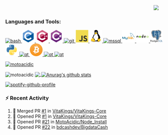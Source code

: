 &emsp;&emsp;&emsp;&emsp;&emsp;&emsp;&emsp;&emsp;&emsp;&emsp;&emsp;&emsp;&emsp;&emsp;&emsp;&emsp;&emsp;&emsp;&emsp;&emsp;&emsp;&emsp;&emsp;&emsp;&emsp;&emsp;&emsp;&emsp;&emsp;&emsp;&emsp;&emsp;&emsp; ![](https://komarev.com/ghpvc/?username=motoacidic&label=Profile%20views&color=0e75b6&style=flat)
</br>

<h3 align="left">Languages and Tools:</h3>
<p align="left"> <a href="https://www.gnu.org/software/bash/" target="_blank"> <img src="https://www.vectorlogo.zone/logos/gnu_bash/gnu_bash-icon.svg" alt="bash" width="40" height="40"/> </a> 
<a href="https://www.cprogramming.com/" target="_blank"> <img src="https://raw.githubusercontent.com/devicons/devicon/master/icons/c/c-original.svg" alt="c" width="40" height="40"/> </a> 
<a href="https://www.w3schools.com/cpp/" target="_blank"> <img src="https://raw.githubusercontent.com/devicons/devicon/master/icons/cplusplus/cplusplus-original.svg" alt="cplusplus" width="40" height="40"/> </a> 
<a href="https://www.w3schools.com/cs/" target="_blank"> <img src="https://raw.githubusercontent.com/devicons/devicon/master/icons/csharp/csharp-original.svg" alt="csharp" width="40" height="40"/> </a> 
<a href="https://git-scm.com/" target="_blank"> <img src="https://www.vectorlogo.zone/logos/git-scm/git-scm-icon.svg" alt="git" width="40" height="40"/> </a> 
<a href="https://developer.mozilla.org/en-US/docs/Web/JavaScript" target="_blank"> <img src="https://raw.githubusercontent.com/devicons/devicon/master/icons/javascript/javascript-original.svg" alt="javascript" width="40" height="40"/> </a> 
<a href="https://www.linux.org/" target="_blank"> <img src="https://raw.githubusercontent.com/devicons/devicon/master/icons/linux/linux-original.svg" alt="linux" width="40" height="40"/> </a> 
<a href="https://www.microsoft.com/en-us/sql-server" target="_blank"> <img src="https://cdn.worldvectorlogo.com/logos/microsoft-sql-server.svg" alt="mssql" width="40" height="40"/> </a> 
<a href="https://www.mysql.com/" target="_blank"> <img src="https://raw.githubusercontent.com/devicons/devicon/master/icons/mysql/mysql-original-wordmark.svg" alt="mysql" width="40" height="40"/> </a> 
<a href="https://nodejs.org" target="_blank"> <img src="https://raw.githubusercontent.com/devicons/devicon/master/icons/nodejs/nodejs-original-wordmark.svg" alt="nodejs" width="40" height="40"/> </a> 
<a href="https://www.postgresql.org" target="_blank"> <img src="https://raw.githubusercontent.com/devicons/devicon/master/icons/postgresql/postgresql-original-wordmark.svg" alt="postgresql" width="40" height="40"/> </a> 
<a href="https://www.python.org" target="_blank"> <img src="https://raw.githubusercontent.com/devicons/devicon/master/icons/python/python-original.svg" alt="python" width="40" height="40"/> </a> 
<a href="https://www.qt.io/" target="_blank"> <img src="https://upload.wikimedia.org/wikipedia/commons/0/0b/Qt_logo_2016.svg" alt="qt" width="40" height="40"/> </a> 
<a href="https://www.bitcoin.com/" target="_blank"> <img src="https://raw.githubusercontent.com/github/explore/80688e429a7d4ef2fca1e82350fe8e3517d3494d/topics/bitcoin/bitcoin.png" alt="qt" width="40" height="40"/> </a>
<a href="https://ethereum.org/en/" target="_blank"> <img src="https://upload.wikimedia.org/wikipedia/commons/thumb/6/6f/Ethereum-icon-purple.svg/1200px-Ethereum-icon-purple.svg.png" alt="qt" width="40" height="40"/> </a> 
<a href="https://ethereum.org/en/" target="_blank"> <img src="https://upload.wikimedia.org/wikipedia/commons/9/98/Solidity_logo.svg" alt="qt" width="40" height="40"/> </a></p>



<p align="left"> <a href="https://github.com/ryo-ma/github-profile-trophy"><img src="https://github-profile-trophy.vercel.app/?username=motoacidic" alt="motoacidic" /></a> </p>
<img align="center" src="https://github-readme-streak-stats.herokuapp.com/?user=motoacidic&" alt="motoacidic" />
<a href="https://github.com/MotoAcidic/MotoAcidic">
  <!-- Change the `github-readme-stats.vercel.app` to `github-readme-stats.vercel.app`  -->
  <img align="center" src="https://github-readme-stats.vercel.app/api/top-langs/?username=MotoAcidic&theme=radical" />
</a>
<a href="https://github.com/MotoAcidic/MotoAcidic">
  <img align="center" src="https://github-readme-stats.vercel.app/api?username=MotoAcidic&show_icons=true&theme=radical&line_height=40&count_private=true&include_all_commits=true" alt="Anurag's github stats" />
</a>


[![spotify-github-profile](https://spotify-github-profile.vercel.app/api/view?uid=tfinch01&cover_image=true&theme=default)](https://spotify-github-profile.vercel.app/api/view?uid=tfinch01&redirect=true)

### :zap: Recent Activity

<!--START_SECTION:activity-->
1. 🎉 Merged PR [#1](https://github.com/VitaKings/VitaKings-Core/pull/1) in [VitaKings/VitaKings-Core](https://github.com/VitaKings/VitaKings-Core)
2. 💪 Opened PR [#1](https://github.com/VitaKings/VitaKings-Core/pull/1) in [VitaKings/VitaKings-Core](https://github.com/VitaKings/VitaKings-Core)
3. 💪 Opened PR [#21](https://github.com/MotoAcidic/Node_Install/pull/21) in [MotoAcidic/Node_Install](https://github.com/MotoAcidic/Node_Install)
4. 💪 Opened PR [#22](https://github.com/bdcashdev/BigdataCash/pull/22) in [bdcashdev/BigdataCash](https://github.com/bdcashdev/BigdataCash)
<!--END_SECTION:activity-->

